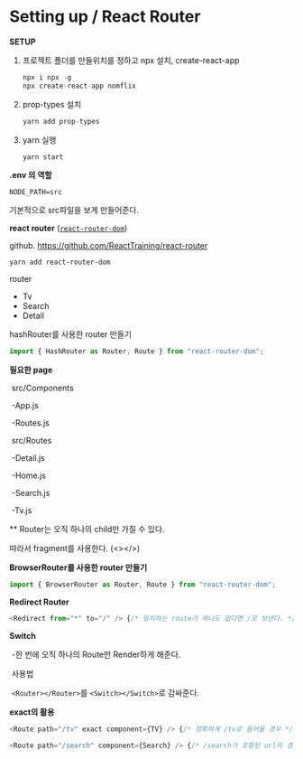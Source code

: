 # Setting up / React Router

**SETUP**

1. 프로젝트 폴더를 만들위치를 정하고 npx 설치, create-react-app

   ```javascript
   npx i npx -g
   npx create-react-app nomflix
   ```

2. prop-types 설치

   ```javascript
   yarn add prop-types
   ```

3. yarn 실행

   ```javascript
   yarn start
   ```

**.env 의 역할**

`NODE_PATH=src`

기본적으로 src파일을 보게 만들어준다.

**react router** ([`react-router-dom`](https://github.com/ReactTraining/react-router/blob/master/packages/react-router-dom))

github. https://github.com/ReactTraining/react-router

```javasc
yarn add react-router-dom
```

router

- Tv
- Search
- Detail

hashRouter를 사용한 router 만들기

```javascript
import { HashRouter as Router, Route } from "react-router-dom";
```

**필요한 page**

​ src/Components

​ -App.js

​ -Routes.js

​ src/Routes

​ -Detail.js

​ -Home.js

​ -Search.js

​ -Tv.js

\*\* Router는 오직 하나의 child만 가질 수 있다.

따라서 fragment를 사용한다. (<></>)

**BrowserRouter를 사용한 router 만들기**

```javascript
import { BrowserRouter as Router, Route } from "react-router-dom";
```

**Redirect Router**

```javascript
<Redirect from="*" to="/" /> {/* 일치하는 route가 하나도 없다면 /로 보낸다. */}
```

**Switch**

​ -한 번에 오직 하나의 Route만 Render하게 해준다.

​ 사용법

​ `<Router></Router>`를 `<Switch></Switch>`로 감싸준다.

**exact의 활용**

```javascript
<Route path="/tv" exact component={TV} /> {/* 정확하게 /tv로 들어올 경우 */}

<Route path="/search" component={Search} /> {/* /search가 포함된 url의 경우 ex) /search/ex1, /search 둘 다 Search page를 호출함 */}
```
